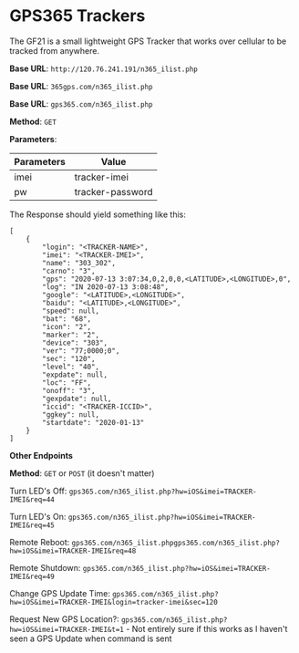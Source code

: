 # GPS365 Trackers
The GF21 is a small lightweight GPS Tracker that works over cellular to be tracked from anywhere.

**Base URL**: `http://120.76.241.191/n365_ilist.php`

**Base URL**: `365gps.com/n365_ilist.php`

**Base URL**: `gps365.com/n365_ilist.php`

**Method**: `GET`

**Parameters**:

| Parameters | Value                    |
| ---------- | ------------------------ |
| imei       | tracker-imei             |
| pw         | tracker-password         |

The Response should yield something like this:

```
[
    {
        "login": "<TRACKER-NAME>",
        "imei": "<TRACKER-IMEI>",
        "name": "303_302",
        "carno": "3",
        "gps": "2020-07-13 3:07:34,0,2,0,0,<LATITUDE>,<LONGITUDE>,0",
        "log": "IN 2020-07-13 3:08:48",
        "google": "<LATITUDE>,<LONGITUDE>",
        "baidu": "<LATITUDE>,<LONGITUDE>",
        "speed": null,
        "bat": "68",
        "icon": "2",
        "marker": "2",
        "device": "303",
        "ver": "77;0000;0",
        "sec": "120",
        "level": "40",
        "expdate": null,
        "loc": "FF",
        "onoff": "3",
        "gexpdate": null,
        "iccid": "<TRACKER-ICCID>",
        "ggkey": null,
        "startdate": "2020-01-13"
    }
]
```

**Other Endpoints**

**Method**: `GET` or `POST` (it doesn't matter)

Turn LED's Off: `gps365.com/n365_ilist.php?hw=iOS&imei=TRACKER-IMEI&req=44`
    
Turn LED's On: `gps365.com/n365_ilist.php?hw=iOS&imei=TRACKER-IMEI&req=45`
    
Remote Reboot: `gps365.com/n365_ilist.phpgps365.com/n365_ilist.php?hw=iOS&imei=TRACKER-IMEI&req=48`
    
Remote Shutdown: `gps365.com/n365_ilist.php?hw=iOS&imei=TRACKER-IMEI&req=49`
    
Change GPS Update Time: `gps365.com/n365_ilist.php?hw=iOS&imei=TRACKER-IMEI&login=tracker-imei&sec=120`

Request New GPS Location?: `gps365.com/n365_ilist.php?hw=iOS&imei=TRACKER-IMEI&t=1` - Not entirely sure if this works as I haven't seen a GPS Update when command is sent
